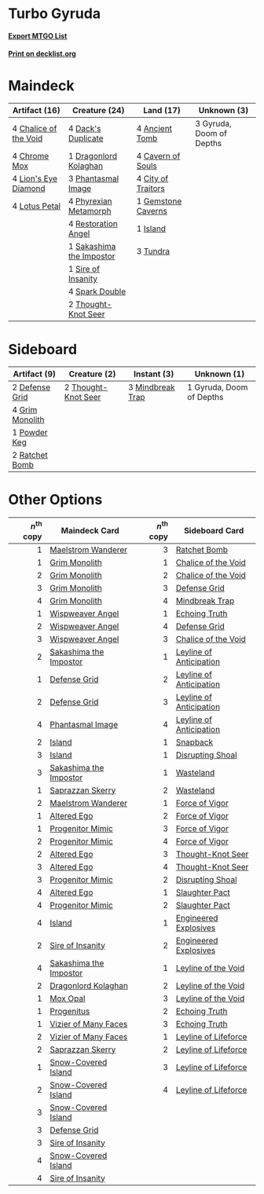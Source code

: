 # Turbo Gyruda

#### [Export MTGO List](../collection/Turbo%20Gyruda/Turbo%20Gyruda.txt)
#### [Print on decklist.org](http://decklist.org/?deckmain=4%09Ancient%20Tomb%0A4%09Cavern%20of%20Souls%0A4%09Chalice%20of%20the%20Void%0A4%09Chrome%20Mox%0A4%09City%20of%20Traitors%0A4%09Dack's%20Duplicate%0A1%09Dragonlord%20Kolaghan%0A1%09Gemstone%20Caverns%0A3%09Gyruda,%20Doom%20of%20Depths%0A1%09Island%0A4%09Lion's%20Eye%20Diamond%0A4%09Lotus%20Petal%0A3%09Phantasmal%20Image%0A4%09Phyrexian%20Metamorph%0A4%09Restoration%20Angel%0A1%09Sakashima%20the%20Impostor%0A1%09Sire%20of%20Insanity%0A4%09Spark%20Double%0A2%09Thought-Knot%20Seer%0A3%09Tundra&deckside=2%09Defense%20Grid%0A4%09Grim%20Monolith%0A1%09Gyruda,%20Doom%20of%20Depths%0A3%09Mindbreak%20Trap%0A1%09Powder%20Keg%0A2%09Ratchet%20Bomb%0A2%09Thought-Knot%20Seer)
# Maindeck

|                                         Artifact (16)                                          |                                          Creature (24)                                           |                                          Land (17)                                          |      Unknown (3)       |
|------------------------------------------------------------------------------------------------|--------------------------------------------------------------------------------------------------|---------------------------------------------------------------------------------------------|------------------------|
|4 [Chalice of the Void](http://gatherer.wizards.com/Pages/Card/Details.aspx?multiverseid=442211)|4 [Dack's Duplicate](http://gatherer.wizards.com/Pages/Card/Details.aspx?multiverseid=382245)     |4 [Ancient Tomb](http://gatherer.wizards.com/Pages/Card/Details.aspx?multiverseid=409567)    |3 Gyruda, Doom of Depths|
|4 [Chrome Mox](http://gatherer.wizards.com/Pages/Card/Details.aspx?multiverseid=413761)         |1 [Dragonlord Kolaghan](http://gatherer.wizards.com/Pages/Card/Details.aspx?multiverseid=394548)  |4 [Cavern of Souls](http://gatherer.wizards.com/Pages/Card/Details.aspx?multiverseid=278058) |                        |
|4 [Lion's Eye Diamond](http://gatherer.wizards.com/Pages/Card/Details.aspx?multiverseid=3255)   |3 [Phantasmal Image](http://gatherer.wizards.com/Pages/Card/Details.aspx?multiverseid=220099)     |4 [City of Traitors](http://gatherer.wizards.com/Pages/Card/Details.aspx?multiverseid=6168)  |                        |
|4 [Lotus Petal](http://gatherer.wizards.com/Pages/Card/Details.aspx?multiverseid=420602)        |4 [Phyrexian Metamorph](http://gatherer.wizards.com/Pages/Card/Details.aspx?multiverseid=214375)  |1 [Gemstone Caverns](http://gatherer.wizards.com/Pages/Card/Details.aspx?multiverseid=122094)|                        |
|                                                                                                |4 [Restoration Angel](http://gatherer.wizards.com/Pages/Card/Details.aspx?multiverseid=240096)    |1 [Island](http://gatherer.wizards.com/Pages/Card/Details.aspx?multiverseid=439857)          |                        |
|                                                                                                |1 [Sakashima the Impostor](http://gatherer.wizards.com/Pages/Card/Details.aspx?multiverseid=74509)|3 [Tundra](http://gatherer.wizards.com/Pages/Card/Details.aspx?multiverseid=885)             |                        |
|                                                                                                |1 [Sire of Insanity](http://gatherer.wizards.com/Pages/Card/Details.aspx?multiverseid=369068)     |                                                                                             |                        |
|                                                                                                |4 [Spark Double](http://gatherer.wizards.com/Pages/Card/Details.aspx?multiverseid=460995)         |                                                                                             |                        |
|                                                                                                |2 [Thought-Knot Seer](http://gatherer.wizards.com/Pages/Card/Details.aspx?multiverseid=407519)    |                                                                                             |                        |


# Sideboard

|                                      Artifact (9)                                       |                                         Creature (2)                                         |                                        Instant (3)                                        |      Unknown (1)       |
|-----------------------------------------------------------------------------------------|----------------------------------------------------------------------------------------------|-------------------------------------------------------------------------------------------|------------------------|
|2 [Defense Grid](http://gatherer.wizards.com/Pages/Card/Details.aspx?multiverseid=45481) |2 [Thought-Knot Seer](http://gatherer.wizards.com/Pages/Card/Details.aspx?multiverseid=407519)|3 [Mindbreak Trap](http://gatherer.wizards.com/Pages/Card/Details.aspx?multiverseid=197532)|1 Gyruda, Doom of Depths|
|4 [Grim Monolith](http://gatherer.wizards.com/Pages/Card/Details.aspx?multiverseid=12626)|                                                                                              |                                                                                           |                        |
|1 [Powder Keg](http://gatherer.wizards.com/Pages/Card/Details.aspx?multiverseid=15259)   |                                                                                              |                                                                                           |                        |
|2 [Ratchet Bomb](http://gatherer.wizards.com/Pages/Card/Details.aspx?multiverseid=370623)|                                                                                              |                                                                                           |                        |


# Other Options

|*n*<sup>th</sup> copy|                                         Maindeck Card                                          |*n*<sup>th</sup> copy|                                          Sideboard Card                                          |
|--------------------:|------------------------------------------------------------------------------------------------|--------------------:|--------------------------------------------------------------------------------------------------|
|                    1|[Maelstrom Wanderer](http://gatherer.wizards.com/Pages/Card/Details.aspx?multiverseid=338447)   |                    3|[Ratchet Bomb](http://gatherer.wizards.com/Pages/Card/Details.aspx?multiverseid=370623)           |
|                    1|[Grim Monolith](http://gatherer.wizards.com/Pages/Card/Details.aspx?multiverseid=12626)         |                    1|[Chalice of the Void](http://gatherer.wizards.com/Pages/Card/Details.aspx?multiverseid=442211)    |
|                    2|[Grim Monolith](http://gatherer.wizards.com/Pages/Card/Details.aspx?multiverseid=12626)         |                    2|[Chalice of the Void](http://gatherer.wizards.com/Pages/Card/Details.aspx?multiverseid=442211)    |
|                    3|[Grim Monolith](http://gatherer.wizards.com/Pages/Card/Details.aspx?multiverseid=12626)         |                    3|[Defense Grid](http://gatherer.wizards.com/Pages/Card/Details.aspx?multiverseid=45481)            |
|                    4|[Grim Monolith](http://gatherer.wizards.com/Pages/Card/Details.aspx?multiverseid=12626)         |                    4|[Mindbreak Trap](http://gatherer.wizards.com/Pages/Card/Details.aspx?multiverseid=197532)         |
|                    1|[Wispweaver Angel](http://gatherer.wizards.com/Pages/Card/Details.aspx?multiverseid=417608)     |                    1|[Echoing Truth](http://gatherer.wizards.com/Pages/Card/Details.aspx?multiverseid=405212)          |
|                    2|[Wispweaver Angel](http://gatherer.wizards.com/Pages/Card/Details.aspx?multiverseid=417608)     |                    4|[Defense Grid](http://gatherer.wizards.com/Pages/Card/Details.aspx?multiverseid=45481)            |
|                    3|[Wispweaver Angel](http://gatherer.wizards.com/Pages/Card/Details.aspx?multiverseid=417608)     |                    3|[Chalice of the Void](http://gatherer.wizards.com/Pages/Card/Details.aspx?multiverseid=442211)    |
|                    2|[Sakashima the Impostor](http://gatherer.wizards.com/Pages/Card/Details.aspx?multiverseid=74509)|                    1|[Leyline of Anticipation](http://gatherer.wizards.com/Pages/Card/Details.aspx?multiverseid=205008)|
|                    1|[Defense Grid](http://gatherer.wizards.com/Pages/Card/Details.aspx?multiverseid=45481)          |                    2|[Leyline of Anticipation](http://gatherer.wizards.com/Pages/Card/Details.aspx?multiverseid=205008)|
|                    2|[Defense Grid](http://gatherer.wizards.com/Pages/Card/Details.aspx?multiverseid=45481)          |                    3|[Leyline of Anticipation](http://gatherer.wizards.com/Pages/Card/Details.aspx?multiverseid=205008)|
|                    4|[Phantasmal Image](http://gatherer.wizards.com/Pages/Card/Details.aspx?multiverseid=220099)     |                    4|[Leyline of Anticipation](http://gatherer.wizards.com/Pages/Card/Details.aspx?multiverseid=205008)|
|                    2|[Island](http://gatherer.wizards.com/Pages/Card/Details.aspx?multiverseid=439857)               |                    1|[Snapback](http://gatherer.wizards.com/Pages/Card/Details.aspx?multiverseid=108897)               |
|                    3|[Island](http://gatherer.wizards.com/Pages/Card/Details.aspx?multiverseid=439857)               |                    1|[Disrupting Shoal](http://gatherer.wizards.com/Pages/Card/Details.aspx?multiverseid=74128)        |
|                    3|[Sakashima the Impostor](http://gatherer.wizards.com/Pages/Card/Details.aspx?multiverseid=74509)|                    1|[Wasteland](http://gatherer.wizards.com/Pages/Card/Details.aspx?multiverseid=413790)              |
|                    1|[Saprazzan Skerry](http://gatherer.wizards.com/Pages/Card/Details.aspx?multiverseid=19643)      |                    2|[Wasteland](http://gatherer.wizards.com/Pages/Card/Details.aspx?multiverseid=413790)              |
|                    2|[Maelstrom Wanderer](http://gatherer.wizards.com/Pages/Card/Details.aspx?multiverseid=338447)   |                    1|[Force of Vigor](http://gatherer.wizards.com/Pages/Card/Details.aspx?multiverseid=464113)         |
|                    1|[Altered Ego](http://gatherer.wizards.com/Pages/Card/Details.aspx?multiverseid=410005)          |                    2|[Force of Vigor](http://gatherer.wizards.com/Pages/Card/Details.aspx?multiverseid=464113)         |
|                    1|[Progenitor Mimic](http://gatherer.wizards.com/Pages/Card/Details.aspx?multiverseid=420833)     |                    3|[Force of Vigor](http://gatherer.wizards.com/Pages/Card/Details.aspx?multiverseid=464113)         |
|                    2|[Progenitor Mimic](http://gatherer.wizards.com/Pages/Card/Details.aspx?multiverseid=420833)     |                    4|[Force of Vigor](http://gatherer.wizards.com/Pages/Card/Details.aspx?multiverseid=464113)         |
|                    2|[Altered Ego](http://gatherer.wizards.com/Pages/Card/Details.aspx?multiverseid=410005)          |                    3|[Thought-Knot Seer](http://gatherer.wizards.com/Pages/Card/Details.aspx?multiverseid=407519)      |
|                    3|[Altered Ego](http://gatherer.wizards.com/Pages/Card/Details.aspx?multiverseid=410005)          |                    4|[Thought-Knot Seer](http://gatherer.wizards.com/Pages/Card/Details.aspx?multiverseid=407519)      |
|                    3|[Progenitor Mimic](http://gatherer.wizards.com/Pages/Card/Details.aspx?multiverseid=420833)     |                    2|[Disrupting Shoal](http://gatherer.wizards.com/Pages/Card/Details.aspx?multiverseid=74128)        |
|                    4|[Altered Ego](http://gatherer.wizards.com/Pages/Card/Details.aspx?multiverseid=410005)          |                    1|[Slaughter Pact](http://gatherer.wizards.com/Pages/Card/Details.aspx?multiverseid=130704)         |
|                    4|[Progenitor Mimic](http://gatherer.wizards.com/Pages/Card/Details.aspx?multiverseid=420833)     |                    2|[Slaughter Pact](http://gatherer.wizards.com/Pages/Card/Details.aspx?multiverseid=130704)         |
|                    4|[Island](http://gatherer.wizards.com/Pages/Card/Details.aspx?multiverseid=439857)               |                    1|[Engineered Explosives](http://gatherer.wizards.com/Pages/Card/Details.aspx?multiverseid=50139)   |
|                    2|[Sire of Insanity](http://gatherer.wizards.com/Pages/Card/Details.aspx?multiverseid=369068)     |                    2|[Engineered Explosives](http://gatherer.wizards.com/Pages/Card/Details.aspx?multiverseid=50139)   |
|                    4|[Sakashima the Impostor](http://gatherer.wizards.com/Pages/Card/Details.aspx?multiverseid=74509)|                    1|[Leyline of the Void](http://gatherer.wizards.com/Pages/Card/Details.aspx?multiverseid=107682)    |
|                    2|[Dragonlord Kolaghan](http://gatherer.wizards.com/Pages/Card/Details.aspx?multiverseid=394548)  |                    2|[Leyline of the Void](http://gatherer.wizards.com/Pages/Card/Details.aspx?multiverseid=107682)    |
|                    1|[Mox Opal](http://gatherer.wizards.com/Pages/Card/Details.aspx?multiverseid=397719)             |                    3|[Leyline of the Void](http://gatherer.wizards.com/Pages/Card/Details.aspx?multiverseid=107682)    |
|                    1|[Progenitus](http://gatherer.wizards.com/Pages/Card/Details.aspx?multiverseid=179496)           |                    2|[Echoing Truth](http://gatherer.wizards.com/Pages/Card/Details.aspx?multiverseid=405212)          |
|                    1|[Vizier of Many Faces](http://gatherer.wizards.com/Pages/Card/Details.aspx?multiverseid=426776) |                    3|[Echoing Truth](http://gatherer.wizards.com/Pages/Card/Details.aspx?multiverseid=405212)          |
|                    2|[Vizier of Many Faces](http://gatherer.wizards.com/Pages/Card/Details.aspx?multiverseid=426776) |                    1|[Leyline of Lifeforce](http://gatherer.wizards.com/Pages/Card/Details.aspx?multiverseid=107695)   |
|                    2|[Saprazzan Skerry](http://gatherer.wizards.com/Pages/Card/Details.aspx?multiverseid=19643)      |                    2|[Leyline of Lifeforce](http://gatherer.wizards.com/Pages/Card/Details.aspx?multiverseid=107695)   |
|                    1|[Snow-Covered Island](http://gatherer.wizards.com/Pages/Card/Details.aspx?multiverseid=121130)  |                    3|[Leyline of Lifeforce](http://gatherer.wizards.com/Pages/Card/Details.aspx?multiverseid=107695)   |
|                    2|[Snow-Covered Island](http://gatherer.wizards.com/Pages/Card/Details.aspx?multiverseid=121130)  |                    4|[Leyline of Lifeforce](http://gatherer.wizards.com/Pages/Card/Details.aspx?multiverseid=107695)   |
|                    3|[Snow-Covered Island](http://gatherer.wizards.com/Pages/Card/Details.aspx?multiverseid=121130)  |                     |                                                                                                  |
|                    3|[Defense Grid](http://gatherer.wizards.com/Pages/Card/Details.aspx?multiverseid=45481)          |                     |                                                                                                  |
|                    3|[Sire of Insanity](http://gatherer.wizards.com/Pages/Card/Details.aspx?multiverseid=369068)     |                     |                                                                                                  |
|                    4|[Snow-Covered Island](http://gatherer.wizards.com/Pages/Card/Details.aspx?multiverseid=121130)  |                     |                                                                                                  |
|                    4|[Sire of Insanity](http://gatherer.wizards.com/Pages/Card/Details.aspx?multiverseid=369068)     |                     |                                                                                                  |

